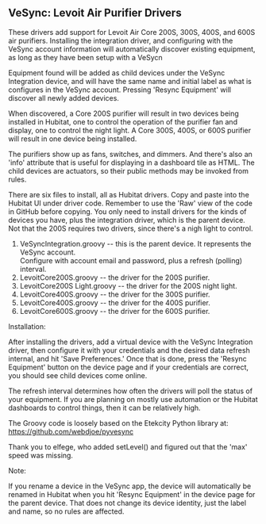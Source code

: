 ## VeSync: Levoit Air Purifier Drivers

These drivers add support for Levoit Air Core 200S, 300S, 400S, and 600S air purifiers. Installing the integration driver, and configuring with the VeSync account information will automatically discover existing equipment, as long as they have been setup with a VeSycn

Equipment found will be added as child devices under the VeSync Integration device, and will have the same name and initial label as what is configures in the VeSync account. Pressing 'Resync Equipment' will discover all newly added devices.

When discovered, a Core 200S purifier  will result in two devices being installed in Hubitat, one to control the operation of the purifier fan and display, one to control the night light. A Core 300S, 400S, or 600S purifier will result in one device being installed.

The purifiers show up as fans, switches, and dimmers. And there's also an 'info' attribute that is useful for displaying in a dashboard tile as HTML. The child devices are actuators, so their public methods may be invoked from rules.

There are six files to install, all as Hubitat drivers. Copy and paste into the Hubitat UI under driver code. Remember to use the 'Raw' view of the code in GitHub before copying. You only need to install drivers for the kinds of devices you have, plus the integration driver, which is the parent device. Not that the 200S requires two drivers, since there's a nigh light to control.

1. VeSyncIntegration.groovy -- this is the parent device. It represents the VeSync account.<br/> Configure with account email and password, plus a refresh (polling) interval.
2. LevoitCore200S.groovy -- the driver for the 200S purifier.
3. LevoitCore200S Light.groovy -- the driver for the 200S night light.
4. LevoitCore400S.groovy -- the driver for the 300S purifier.
5. LevoitCore400S.groovy -- the driver for the 400S purifier.
6. LevoitCore600S.groovy -- the driver for the 600S purifier.

Installation:

After installing the drivers, add a virtual device with the VeSync Integration driver, then configure it with your credentials and the desired data refresh internal, and hit 'Save Preferences.' Once that is done, press the 'Resync Equipment' button on the device page and if your credentials are correct, you should see child devices come online. 

The refresh interval determines how often the drivers will poll the status of your equipment. If you are planning on mostly use automation or the Hubitat dashboards to control things, then it can be relatively high.

The Groovy code is loosely based on the Etekcity Python library at: https://github.com/webdjoe/pyvesync

Thank you to elfege, who added setLevel() and figured out that the 'max' speed was missing.

Note: 

If you rename a device in the VeSync app, the device will automatically be renamed in Hubitat when you hit 'Resync Equipment' in the device page for the parent device. That does not change its device identity, just the label and name, so no rules are affected.
